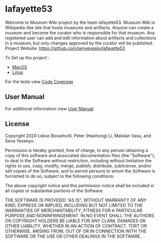 # lafayette53
Welcome to Museum Wiki project by the team lafayette53.
Museum Wiki is Wikipedia-like site that hosts museums and artifacts. Anyone can create a museum and become the curator who is responsible for that museum. Any registered user can add and edit information about artifacts and collections in a museum, but only changes approved by the curator will be published.
Project Website: https://github.com/iamyevesky/lafayette53 

To Set up the project :
- [MacOS](https://github.com/iamyevesky/lafayette53/wiki/Run-on-MacOS)
- [Linux](https://github.com/iamyevesky/lafayette53/wiki/Run-on-Linux)

For the tests view [Code Coverage](https://github.com/iamyevesky/lafayette53/wiki/Code-Coverage)

## User Manual
For additional information view [User Manual](https://github.com/iamyevesky/lafayette53/wiki#user-manual-for-the-website)

## License 
Copyright 2020 Lekso Borashvilli, Peter (Haohong) Li, Malolan Vasu, and Sena Yevenyo.

Permission is hereby granted, free of charge, to any person obtaining a copy of this software and associated documentation files (the "Software"), to deal in the Software without restriction, including without limitation the rights to use, copy, modify, merge, publish, distribute, sublicense, and/or sell copies of the Software, and to permit persons to whom the Software is furnished to do so, subject to the following conditions:

The above copyright notice and this permission notice shall be included in all copies or substantial portions of the Software.

THE SOFTWARE IS PROVIDED "AS IS", WITHOUT WARRANTY OF ANY KIND, EXPRESS OR IMPLIED, INCLUDING BUT NOT LIMITED TO THE WARRANTIES OF MERCHANTABILITY, FITNESS FOR A PARTICULAR PURPOSE AND NONINFRINGEMENT. IN NO EVENT SHALL THE AUTHORS OR COPYRIGHT HOLDERS BE LIABLE FOR ANY CLAIM, DAMAGES OR OTHER LIABILITY, WHETHER IN AN ACTION OF CONTRACT, TORT OR OTHERWISE, ARISING FROM, OUT OF OR IN CONNECTION WITH THE SOFTWARE OR THE USE OR OTHER DEALINGS IN THE SOFTWARE.
